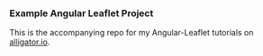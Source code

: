 ### Example Angular Leaflet Project

This is the accompanying repo for my Angular-Leaflet tutorials on [alligator.io](https://alligator.io).
